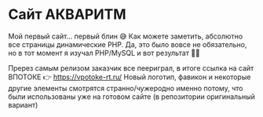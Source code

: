 # Сайт АКВАРИТМ

Мой первый сайт... первый блин 😅
Как можете заметить, абсолютно все страницы динамические PHP. Да, это было вовсе не обязательно, но в тот момент я изучал PHP/MySQL и вот результат 🤷‍♂

Пререз самым релизом заказчик все пеериграл, в итоге ссылка на сайт ВПОТОКЕ 👉 https://vpotoke-rt.ru/ 
Новый логотип, фавикон и некоторые другие элементы смотрятся странно/чужеродно именно потому, что были использованы уже на готовом сайте (в репозитории оригинальный вариант)
